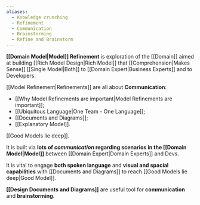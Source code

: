 ```yaml
---
aliases:
  - Knowledge crunching
  - Refinement
  - Communication
  - Brainstorming
  - Refine and Brainstorm
---
```

**[[Domain Model|Model]] Refinement** is exploration of the [[Domain]] aimed at building [[Rich Model Design|Rich Model]] that [[Comprehension|Makes Sense]] [[Single Model|Both]] to [[Domain Expert|Business Experts]] and to Developers.

[[Model Refinement|Refinements]] are all about **Communication**:
- [[Why Model Refinements are important|Model Refinements are important]];
- [[Ubiquitous Language|One Team - One Language]];
- [[Documents and Diagrams]];
- [[Explanatory Model]].

[[Good Models lie deep]].

It is built via **lots of _communication_ regarding scenarios in the [[Domain Model|Model]]** between [[Domain Expert|Domain Experts]] and Devs. 

It is vital to engage **both spoken language** and **visual and spacial capabilities** with [[Documents and Diagrams]] to reach [[Good Models lie deep|Good Model]].

**[[Design Documents and Diagrams]]** are useful tool for **communication** and **brainstorming**.
